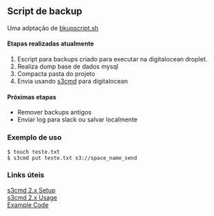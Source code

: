## Script de backup

Uma adptação de [bkupscript.sh](https://github.com/mwikya/bash_scripts/blob/eff6a7726ad194d428a24b5bc4647684b3e074f7/data_backup/bkupscript.sh)

#### Etapas realizadas atualmente

1. Escript para backups criado para executar na digitalocean droplet.
2. Realiza dump base de dados mysql
3. Compacta pasta do projeto 
4. Envia usando [s3cmd](https://www.digitalocean.com/docs/spaces/resources/s3cmd/) para digitalocean

#### Próximas etapas

- Remover backups antigos
- Enviar log para slack ou salvar localmente

### Exemplo de uso 

```
$ touch teste.txt
$ s3cmd put teste.txt s3://space_name_send
```

### Links úteis

[s3cmd 2.x Setup](https://www.digitalocean.com/docs/spaces/resources/s3cmd/)   
[s3cmd 2.x Usage](https://www.digitalocean.com/docs/spaces/resources/s3cmd-usage/)   
[Example Code](https://github.com/mwikya/bash_scripts/blob/eff6a7726ad194d428a24b5bc4647684b3e074f7/data_backup/bkupscript.sh)